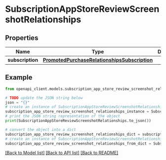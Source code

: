 # SubscriptionAppStoreReviewScreenshotRelationships


## Properties

Name | Type | Description | Notes
------------ | ------------- | ------------- | -------------
**subscription** | [**PromotedPurchaseRelationshipsSubscription**](PromotedPurchaseRelationshipsSubscription.md) |  | [optional] 

## Example

```python
from openapi_client.models.subscription_app_store_review_screenshot_relationships import SubscriptionAppStoreReviewScreenshotRelationships

# TODO update the JSON string below
json = "{}"
# create an instance of SubscriptionAppStoreReviewScreenshotRelationships from a JSON string
subscription_app_store_review_screenshot_relationships_instance = SubscriptionAppStoreReviewScreenshotRelationships.from_json(json)
# print the JSON string representation of the object
print(SubscriptionAppStoreReviewScreenshotRelationships.to_json())

# convert the object into a dict
subscription_app_store_review_screenshot_relationships_dict = subscription_app_store_review_screenshot_relationships_instance.to_dict()
# create an instance of SubscriptionAppStoreReviewScreenshotRelationships from a dict
subscription_app_store_review_screenshot_relationships_from_dict = SubscriptionAppStoreReviewScreenshotRelationships.from_dict(subscription_app_store_review_screenshot_relationships_dict)
```
[[Back to Model list]](../README.md#documentation-for-models) [[Back to API list]](../README.md#documentation-for-api-endpoints) [[Back to README]](../README.md)


